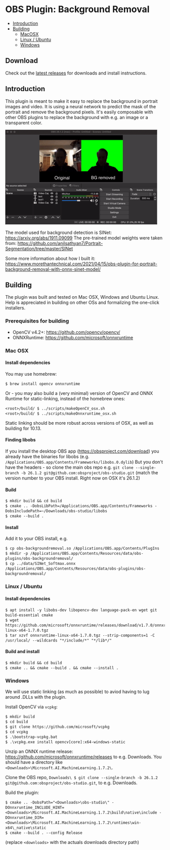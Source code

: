 # OBS Plugin: Background Removal

- [Introduction](#introduction)
- [Building](#building)
  - [MacOSX](#mac-osx)
  - [Linux / Ubuntu](#linux--ubuntu)
  - [Windows](#windows)

## Download
Check out the [latest releases](https://github.com/royshil/obs-backgroundremoval/releases) for downloads and install instructions.

## Introduction

This plugin is meant to make it easy to replace the background in portrait images and video.
It is using a neural network to predict the mask of the portrait and remove the background pixels.
It's easily composable with other OBS plugins to replace the background with e.g. an image or
a transparent color.

![](demo.gif)

The model used for background detection is SINet: https://arxiv.org/abs/1911.09099
The pre-trained model weights were taken from: https://github.com/anilsathyan7/Portrait-Segmentation/tree/master/SINet

Some more information about how I built it: https://www.morethantechnical.com/2021/04/15/obs-plugin-for-portrait-background-removal-with-onnx-sinet-model/

## Building

The plugin was built and tested on Mac OSX, Windows and Ubuntu Linux. Help is appreciated in building on other OSs and formalizing the one-click installers.

### Prerequisites for building
- OpenCV v4.2+: https://github.com/opencv/opencv/
- ONNXRuntime: https://github.com/microsoft/onnxruntime

### Mac OSX

#### Install dependencies

You may use homebrew:
```
$ brew install opencv onnxruntime
```

Or - you may also build a (very minimal) version of OpenCV and ONNX Runtime for static-linking, instead of the homebrew ones:
```
<root>/build/ $ ../scripts/makeOpenCV_osx.sh
<root>/build/ $ ../scripts/makeOnnxruntime_osx.sh
```
Static linking should be more robust across versions of OSX, as well as building for 10.13.

#### Finding libobs

If you install the desktop OBS app (https://obsproject.com/download) you already have the binaries
for libobs (e.g. `/Applications/OBS.app/Contents/Frameworks/libobs.0.dylib`)
But you don't have the headers - so clone the main obs repo e.g. `git clone --single-branch -b 26.1.2 git@github.com:obsproject/obs-studio.git` (match the version number to your OBS install. Right now on OSX it's 26.1.2)

#### Build
```
$ mkdir build && cd build
$ cmake .. -DobsLibPath=/Applications/OBS.app/Contents/Frameworks -DobsIncludePath=~/Downloads/obs-studio/libobs
$ cmake --build .
```

#### Install
Add it to your OBS install, e.g.
```
$ cp obs-backgroundremoval.so /Applications/OBS.app/Contents/PlugIns
$ mkdir -p /Applications/OBS.app/Contents/Resources/data/obs-plugins/obs-backgroundremoval/
$ cp ../data/SINet_Softmax.onnx /Applications/OBS.app/Contents/Resources/data/obs-plugins/obs-backgroundremoval/
```

### Linux / Ubuntu

#### Install dependencies
```
$ apt install -y libobs-dev libopencv-dev language-pack-en wget git build-essential cmake
$ wget https://github.com/microsoft/onnxruntime/releases/download/v1.7.0/onnxruntime-linux-x64-1.7.0.tgz
$ tar xzvf onnxruntime-linux-x64-1.7.0.tgz --strip-components=1 -C /usr/local/ --wildcards "*/include/*" "*/lib*/"
```

#### Build and install
```
$ mkdir build && cd build
$ cmake .. && cmake --build . && cmake --install .
```

### Windows

We will use static linking (as much as possible) to aviod having to lug around .DLLs with the plugin.

Install OpenCV via `vcpkg`:
```
$ mkdir build
$ cd build
$ git clone https://github.com/microsoft/vcpkg
$ cd vcpkg
$ .\bootstrap-vcpkg.bat
$ .\vcpkg.exe install opencv[core]:x64-windows-static
```

Unzip an ONNX runtime release: https://github.com/microsoft/onnxruntime/releases to e.g. Downloads.
You should have a directory like `<Downloads>\Microsoft.AI.MachineLearning.1.7.2\`.

Clone the OBS repo, `Downloads\ $ git clone --single-branch -b 26.1.2 git@github.com:obsproject/obs-studio.git`, to e.g. Downloads.

Build the plugin:
```
$ cmake .. -DobsPath="<Downloads>\obs-studio\" -DOnnxruntime_INCLUDE_HINT=<Downloads>\Microsoft.AI.MachineLearning.1.7.2\build\native\include -DOnnxruntime_DIR=<Downloads>\Microsoft.AI.MachineLearning.1.7.2\runtimes\win-x64\_native\static
$ cmake --build . --config Release
```
(replace `<downloads>` with the actuals downloads directory path)
